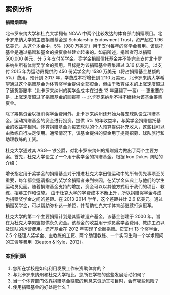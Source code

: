 ## 案例分析

**捐赠烟草路**

北卡罗来纳大学和杜克大学拥有 NCAA 中两个比较发达的体育部门捐赠项目。北卡罗来纳大学的主要捐赠基金是 Scholarship Endowment Trust，资产超过 1.96 亿美元。从这个本金中，5%（980 万美元）用于支付每年的奖学金费用。该信托基金是通过捐赠和基金的投资收益建立起来的。如前所述，捐赠者可以捐赠 500,000 美元，分 5 年支付奖学金。奖学金捐赠信托基金并不能完全支付北卡罗来纳州所有体育奖学金的费用。目标是为该捐赠基金筹集超过 3.16 亿美元，以支付 2015 年为运动员提供约 450 份奖学金的 1580 万美元（将占捐赠基金总额的 5%）费用。预计到 2017 年，学费成本将增长到 2110 万美元。北卡罗来纳大学希望通过这个捐赠基金为体育奖学金提供全部资金，但由于教育成本的上涨速度超过了通货膨胀率（北卡罗来纳州的奖学金成本在过去 12 年里翻了一番）-- 更重要的是，上涨速度超过了捐赠基金的回报率 -- 北卡罗来纳州不得不继续为该基金筹集资金。

除了筹集资金以抵消奖学金费用外，北卡罗来纳州还开始为每支球队设立捐赠基金。运动捐赠基金的资金进行投资，提供 5% 的年收益率，与奖学金捐赠信托基金的收益率相同。体育捐赠基金为每支球队的个人预算提供补充收入，这些钱可以由教练自行决定使用。通常情况下，该基金提供的资金用于提高招募、球队旅行和助理教练的工资。

杜克大学通过其 ASG-- 铁公爵，对北卡罗来纳州的捐赠努力做出了两个主要方案。首先，杜克大学设立了一个用于奖学金的捐赠基金。根据 Iron Dukes 网站的介绍：

增长指定用于奖学金的捐赠基金对于推进杜克大学田径运动中的所有优先事项至关重要，每年都会邀请指定的奖学金捐赠者来到校园，在奖学金庆典上与他们的学生运动员见面。随着捐赠基金支持的增加，资金可以以其他方式用于我们的项目、教练、招募工作和设施。
由于杜克大学的学费成本不断上升，所以捐赠奖学金与成为捐赠奖学金之间的差距。在 2013-2014 学年，这个差距共计 2.6 亿美元。通过捐赠奖学金，可以帮助弥补这一差距，并帮助杜克大学体育部继续打造冠军。

杜克大学的第二个主要捐赠计划是其篮球遗产基金，该基金创建于 2000 年，旨在为杜克大学男篮提供永久资金。该基金的收益用于球员奖学金费用、教练工资以及球队的运营费用。遗产基金在 2012 年实现了全额捐赠。它支付 13 个奖学金、2.5 个经理人奖学金、主教练的工资、两个助理教练、一个实习生和一个学术顾问的工资等费用（Beaton & Kyle，2012）。

### 案例问题

1. 您所在学校是如何利用发展工作来资助体育的？
2. 与北卡罗来纳州和杜克大学相比，您所在学校的这些发展活动如何？
3. 当一个体育部门依靠捐赠基金赚取的利息来资助其项目时，会有哪些风险？
4. 使用捐赠基金的好处是什么？
